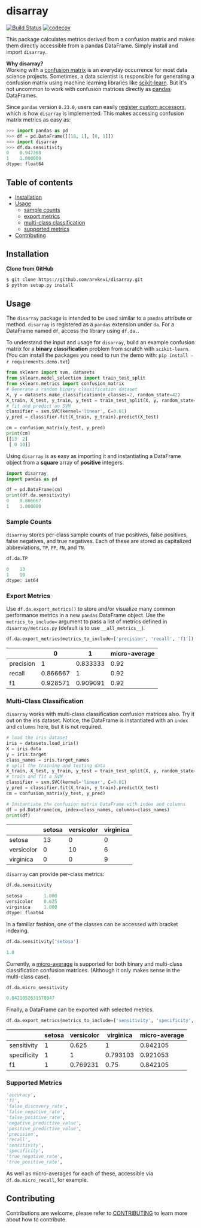# disarray
[![Build Status](https://travis-ci.com/arvkevi/disarray.svg?branch=master)](https://travis-ci.com/arvkevi/disarray)
[![codecov](https://codecov.io/gh/arvkevi/disarray/branch/master/graph/badge.svg)](https://codecov.io/gh/arvkevi/disarray)

This package calculates metrics derived from a confusion matrix and makes them directly accessible from a pandas 
DataFrame. Simply install and import `disarray`. 

**Why disarray?**  
Working with a [confusion matrix](https://en.wikipedia.org/wiki/Confusion_matrix) is an everyday occurrence for most 
data science projects. Sometimes, a data scientist is responsible for generating a confusion matrix using machine 
learning libraries like [scikit-learn](https://scikit-learn.org/stable/). But it's not uncommon to work with confusion 
matrices directly as [pandas](https://pandas.pydata.org/) DataFrames. 
 
Since `pandas` version `0.23.0`, users can easily
[register custom accessors](https://pandas.pydata.org/pandas-docs/stable/development/extending.html#extending-pandas),
 which is how `disarray` is implemented. This makes accessing confusion matrix metrics as easy as:  
 ```python
>>> import pandas as pd
>>> df = pd.DataFrame([[18, 1], [0, 1]])
>>> import disarray
>>> df.da.sensitivity
0    0.947368
1    1.000000
dtype: float64
```

## Table of contents
- [Installation](#installation)
- [Usage](#usage)
    * [sample counts](#sample-counts)
    * [export metrics](#export-metrics)
    * [multi-class classification](#multi-class-classification)
    * [supported metrics](#supported-metrics)
- [Contributing](#contributing)

## Installation
**Clone from GitHub**
```bash
$ git clone https://github.com/arvkevi/disarray.git
$ python setup.py install
```

## Usage
The `disarray` package is intended to be used similar to a `pandas` attribute or method. `disarray` is registered as 
a `pandas` extension under `da`. For a DataFrame named `df`, access the library using `df.da.`.

To understand the input and usage for `disarray`, build an example confusion matrix for a **binary classification**
 problem from scratch with `scikit-learn`.   
(You can install the packages you need to run the demo with: `pip install -r requirements.demo.txt`)

```python
from sklearn import svm, datasets
from sklearn.model_selection import train_test_split
from sklearn.metrics import confusion_matrix
# Generate a random binary classification dataset
X, y = datasets.make_classification(n_classes=2, random_state=42)
X_train, X_test, y_train, y_test = train_test_split(X, y, random_state=42)
# fit and predict an SVM
classifier = svm.SVC(kernel='linear', C=0.01)
y_pred = classifier.fit(X_train, y_train).predict(X_test)

cm = confusion_matrix(y_test, y_pred)
print(cm)
[[13  2]
 [ 0 10]]
```

Using `disarray` is as easy as importing it and instantiating a DataFrame object from a **square** array of **positive** 
integers.

```python
import disarray
import pandas as pd

df = pd.DataFrame(cm)
print(df.da.sensitivity)
0    0.866667
1    1.000000
```

### Sample Counts
`disarray` stores per-class sample counts of true positives, false positives, false negatives, and true negatives. 
Each of these are stored as capitalized abbreviations, `TP`, `FP`, `FN`, and `TN`.

```python
df.da.TP
```
```python
0    13
1    10
dtype: int64
```

### Export Metrics
Use `df.da.export_metrics()` to store and/or visualize many common performance metrics in a new `pandas` DataFrame 
object. Use the `metrics_to_include=` argument to pass a list of metrics defined in `disarray/metrics.py` (default is 
to use `__all_metrics__`).

```python
df.da.export_metrics(metrics_to_include=['precision', 'recall', 'f1'])
```
|           |        0 |        1 |   micro-average |
|-----------|----------|----------|-----------------|
| precision | 1        | 0.833333 |            0.92 |
| recall    | 0.866667 | 1        |            0.92 |
| f1        | 0.928571 | 0.909091 |            0.92 |



### Multi-Class Classification
`disarray` works with multi-class classification confusion matrices also. Try it out on the iris dataset. Notice, the
 DataFrame is instantiated with an `index` and `columns` here, but it is not required.

```python
# load the iris dataset
iris = datasets.load_iris()
X = iris.data
y = iris.target
class_names = iris.target_names
# split the training and testing data
X_train, X_test, y_train, y_test = train_test_split(X, y, random_state=0)
# train and fit a SVM
classifier = svm.SVC(kernel='linear', C=0.01)
y_pred = classifier.fit(X_train, y_train).predict(X_test)
cm = confusion_matrix(y_test, y_pred)

# Instantiate the confusion matrix DataFrame with index and columns
df = pd.DataFrame(cm, index=class_names, columns=class_names)
print(df)
```
|            |   setosa |   versicolor |   virginica |
|------------|----------|--------------|-------------|
| setosa     |       13 |            0 |           0 |
| versicolor |        0 |           10 |           6 |
| virginica  |        0 |            0 |           9 |

`disarray` can provide per-class metrics:

```python
df.da.sensitivity
```
```python
setosa        1.000
versicolor    0.625
virginica     1.000
dtype: float64
```
In a familiar fashion, one of the classes can be accessed with bracket indexing.

```python
df.da.sensitivity['setosa']
```
```python
1.0
```
Currently, a [micro-average](https://datascience.stackexchange.com/a/24051/16855) is supported for both binary and
 multi-class classification confusion matrices. (Although it only makes sense in the multi-class case).
```python
df.da.micro_sensitivity
```
```python
0.8421052631578947
```
Finally, a DataFrame can be exported with selected metrics.
```python
df.da.export_metrics(metrics_to_include=['sensitivity', 'specificity', 'f1'])
```

|             |   setosa |   versicolor |   virginica |   micro-average |
|-------------|----------|--------------|-------------|-----------------|
| sensitivity |        1 |     0.625    |    1        |        0.842105 |
| specificity |        1 |     1        |    0.793103 |        0.921053 |
| f1          |        1 |     0.769231 |    0.75     |        0.842105 |

### Supported Metrics
```python
'accuracy',
'f1',
'false_discovery_rate',
'false_negative_rate',
'false_positive_rate',
'negative_predictive_value',
'positive_predictive_value',
'precision',
'recall',
'sensitivity',
'specificity',
'true_negative_rate',
'true_positive_rate',
```
As well as micro-averages for each of these, accessible via `df.da.micro_recall`, for example.

## Contributing

Contributions are welcome, please refer to [CONTRIBUTING](https://github.com/arvkevi/disarray/blob/master/CONTRIBUTING.md) 
to learn more about how to contribute.
